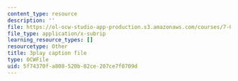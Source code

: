 ```yaml
---
content_type: resource
description: ''
file: https://ol-ocw-studio-app-production.s3.amazonaws.com/courses/7-01sc-fundamentals-of-biology-fall-2011/5f74370fa808520b82ce207ce7f0709d_LvLbaVW84nE.vtt
file_type: application/x-subrip
learning_resource_types: []
resourcetype: Other
title: 3play caption file
type: OCWFile
uid: 5f74370f-a808-520b-82ce-207ce7f0709d
---
```

